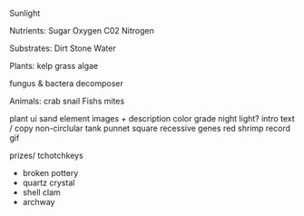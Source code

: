 Sunlight

Nutrients:
Sugar
Oxygen
C02
Nitrogen

Substrates:
Dirt
Stone
Water

Plants:
kelp
grass
algae

fungus & bactera
decomposer

Animals:
crab
snail
Fishs
mites

plant
ui
sand
element images + description
color grade
night light?
intro text / copy
non-circlular tank
punnet square recessive genes red shrimp
record gif

prizes/ tchotchkeys

- broken pottery
- quartz crystal
- shell clam
- archway
